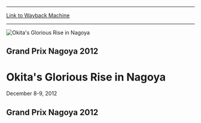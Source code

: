 
---
[Link to Wayback Machine](https://web.archive.org/web/20160228033903/http://magic.wizards.com/en/events/coverage/gpnag12)

[_metadata_:description]:- "Grand Prix Nagoya 2012"
[_metadata_:generator]:- "Drupal 7 (http://drupal.org)"
[_metadata_:node]:- "452781"
[_metadata_:source]:- "div-block-system-main"
[_metadata_:title]:- "Okita's Glorious Rise in Nagoya"
[_metadata_:wayback_capture_timestamp]:- "2016-02-28 03:39:03"
[_metadata_:wayback_raw_url]:- "https://web.archive.org/web/20160228033903id_/http://magic.wizards.com/en/events/coverage/gpnag12"
[_metadata_:wayback_url]:- "http://magic.wizards.com/en/events/coverage/gpnag12"
---







![Okita's Glorious Rise in Nagoya](https://media.magic.wizards.com/images/banner/large_1_4.jpg)





Grand Prix Nagoya 2012
----------------------


Okita's Glorious Rise in Nagoya
===============================




December 8-9, 2012












Grand Prix Nagoya 2012
----------------------


  

 

